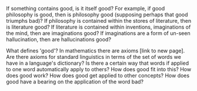If something contains good, is it itself good? For example, if good philosophy is good, then is philosophy good (supposing perhaps that good triumphs bad)? If philosophy is contained within the stores of literature, then is literature good? If literature is contained within inventions, imaginations of the mind, then are imaginations good? If imaginations are a form of un-seen hallucination, then are hallucinations good?

What defines 'good'? In mathematics there are axioms [link to new page]. Are there axioms for standard linguistics in terms of the set of words we have in a language's dictionary? Is there a certain way that words if applied to one word automatically apply to others? How does good fit into this? How does good work? How does good get applied to other concepts? How does good have a bearing on the application of the word bad?